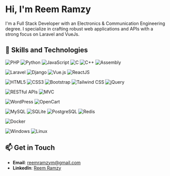 # Hi, I'm Reem Ramzy

I'm a Full Stack Developer with an Electronics & Communication Engineering degree. I specialize in crafting robust web applications and APIs with a strong focus on Laravel and VueJs. 

## 🌟 Skills and Technologies

![PHP](https://img.shields.io/badge/PHP-777BB4?style=flat&logo=php&logoColor=white)
![Python](https://img.shields.io/badge/Python-3776AB?style=flat&logo=python&logoColor=white)
![JavaScript](https://img.shields.io/badge/JavaScript-F7DF1E?style=flat&logo=javascript&logoColor=black)
![C](https://img.shields.io/badge/C-A8B9CC?style=flat&logo=c&logoColor=black)
![C++](https://img.shields.io/badge/C%2B%2B-F34B7F?style=flat&logo=c%2B%2B&logoColor=white)
![Assembly](https://img.shields.io/badge/Assembly-005F5F?style=flat&logo=assembly&logoColor=white)

![Laravel](https://img.shields.io/badge/Laravel-E74430?style=flat&logo=laravel&logoColor=white)
![Django](https://img.shields.io/badge/Django-092D3E?style=flat&logo=django&logoColor=white)
![Vue.js](https://img.shields.io/badge/Vue.js-4FC08D?style=flat&logo=vue.js&logoColor=white)
![ReactJS](https://img.shields.io/badge/React-61DAFB?style=flat&logo=react&logoColor=black)

![HTML5](https://img.shields.io/badge/HTML5-E34F26?style=flat&logo=html5&logoColor=white)
![CSS3](https://img.shields.io/badge/CSS3-1572B6?style=flat&logo=css3&logoColor=white)
![Bootstrap](https://img.shields.io/badge/Bootstrap-563D7C?style=flat&logo=bootstrap&logoColor=white)
![Tailwind CSS](https://img.shields.io/badge/Tailwind_CSS-38B2AC?style=flat&logo=tailwindcss&logoColor=white)
![jQuery](https://img.shields.io/badge/jQuery-0769AD?style=flat&logo=jquery&logoColor=white)

![RESTful APIs](https://img.shields.io/badge/RESTful_APIs-0D4D92?style=flat&logo=api&logoColor=white)
![MVC](https://img.shields.io/badge/MVC-4B9CD3?style=flat&logo=architecture&logoColor=white)

![WordPress](https://img.shields.io/badge/WordPress-21759B?style=flat&logo=wordpress&logoColor=white)
![OpenCart](https://img.shields.io/badge/OpenCart-0098D2?style=flat&logo=opencart&logoColor=white)

![MySQL](https://img.shields.io/badge/MySQL-00618A?style=flat&logo=mysql&logoColor=white)
![SQLite](https://img.shields.io/badge/SQLite-003B57?style=flat&logo=sqlite&logoColor=white)
![PostgreSQL](https://img.shields.io/badge/PostgreSQL-4169E1?style=flat&logo=postgresql&logoColor=white)
![Redis](https://img.shields.io/badge/Redis-D82C20?style=flat&logo=redis&logoColor=white)

![Docker](https://img.shields.io/badge/Docker-2496ED?style=flat&logo=docker&logoColor=white)

![Windows](https://img.shields.io/badge/Windows-0078D4?style=flat&logo=windows&logoColor=white)
![Linux](https://img.shields.io/badge/Linux-FCC624?style=flat&logo=linux&logoColor=black)


## 📫 Get in Touch

- **Email**: [reemramzym@gmail.com](mailto:reemramzym@gmail.com)
- **LinkedIn**: [Reem Ramzy](https://www.linkedin.com/in/reem-ramzy-moh/)
